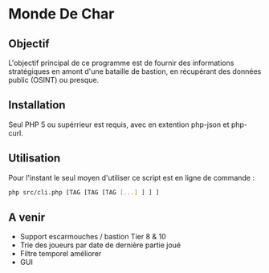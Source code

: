 # Monde De Char

## Objectif

L'objectif principal de ce programme est de fournir des informations stratégiques en amont d'une bataille de bastion, en récupérant des données public (OSINT) ou presque.


## Installation

Seul PHP 5 ou supérrieur est requis, avec en extention php-json et php-curl.


## Utilisation

Pour l'instant le seul moyen d'utiliser ce script est en ligne de commande :

```bash
php src/cli.php [TAG [TAG [TAG [...] ] ] ]
```


## A venir

 - Support escarmouches / bastion Tier 8 & 10
 - Trie des joueurs par date de dernière partie joué
 - Filtre temporel améliorer
 - GUI
